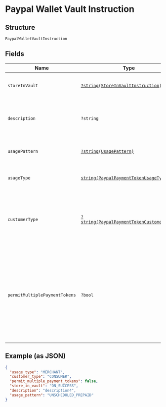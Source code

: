 
# Paypal Wallet Vault Instruction

## Structure

`PaypalWalletVaultInstruction`

## Fields

| Name | Type | Tags | Description | Getter | Setter |
|  --- | --- | --- | --- | --- | --- |
| `storeInVault` | [`?string(StoreInVaultInstruction)`](../../doc/models/store-in-vault-instruction.md) | Optional | Defines how and when the payment source gets vaulted.<br>**Constraints**: *Minimum Length*: `1`, *Maximum Length*: `255`, *Pattern*: `^[0-9A-Z_]+$` | getStoreInVault(): ?string | setStoreInVault(?string storeInVault): void |
| `description` | `?string` | Optional | The description displayed to PayPal consumer on the approval flow for PayPal, as well as on the PayPal payment token management experience on PayPal.com.<br>**Constraints**: *Minimum Length*: `1`, *Maximum Length*: `128` | getDescription(): ?string | setDescription(?string description): void |
| `usagePattern` | [`?string(UsagePattern)`](../../doc/models/usage-pattern.md) | Optional | Expected business/pricing model for the billing agreement.<br>**Constraints**: *Minimum Length*: `1`, *Maximum Length*: `30` | getUsagePattern(): ?string | setUsagePattern(?string usagePattern): void |
| `usageType` | [`string(PaypalPaymentTokenUsageType)`](../../doc/models/paypal-payment-token-usage-type.md) | Required | The usage type associated with the PayPal payment token.<br>**Constraints**: *Minimum Length*: `1`, *Maximum Length*: `255`, *Pattern*: `^[0-9A-Z_]+$` | getUsageType(): string | setUsageType(string usageType): void |
| `customerType` | [`?string(PaypalPaymentTokenCustomerType)`](../../doc/models/paypal-payment-token-customer-type.md) | Optional | The customer type associated with the PayPal payment token. This is to indicate whether the customer acting on the merchant / platform is either a business or a consumer.<br>**Default**: `PaypalPaymentTokenCustomerType::CONSUMER`<br>**Constraints**: *Minimum Length*: `1`, *Maximum Length*: `255`, *Pattern*: `^[0-9A-Z_]+$` | getCustomerType(): ?string | setCustomerType(?string customerType): void |
| `permitMultiplePaymentTokens` | `?bool` | Optional | Create multiple payment tokens for the same payer, merchant/platform combination. Use this when the customer has not logged in at merchant/platform. The payment token thus generated, can then also be used to create the customer account at merchant/platform. Use this also when multiple payment tokens are required for the same payer, different customer at merchant/platform. This helps to identify customers distinctly even though they may share the same PayPal account. This only applies to PayPal payment source.<br>**Default**: `false` | getPermitMultiplePaymentTokens(): ?bool | setPermitMultiplePaymentTokens(?bool permitMultiplePaymentTokens): void |

## Example (as JSON)

```json
{
  "usage_type": "MERCHANT",
  "customer_type": "CONSUMER",
  "permit_multiple_payment_tokens": false,
  "store_in_vault": "ON_SUCCESS",
  "description": "description4",
  "usage_pattern": "UNSCHEDULED_PREPAID"
}
```

